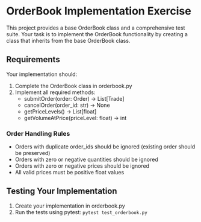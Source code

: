 # OrderBook Implementation Exercise

This project provides a base OrderBook class and a comprehensive test suite. Your task is to implement the OrderBook functionality by creating a class that inherits from the base OrderBook class.

## Requirements

Your implementation should:
1. Complete the OrderBook class in orderbook.py
2. Implement all required methods:
   - submitOrder(order: Order) -> List[Trade]
   - cancelOrder(order_id: str) -> None
   - getPriceLevels() -> List[float]
   - getVolumeAtPrice(priceLevel: float) -> int

### Order Handling Rules
- Orders with duplicate order_ids should be ignored (existing order should be preserved)
- Orders with zero or negative quantities should be ignored
- Orders with zero or negative prices should be ignored
- All valid prices must be positive float values

## Testing Your Implementation

1. Create your implementation in orderbook.py
2. Run the tests using pytest: `pytest test_orderbook.py`